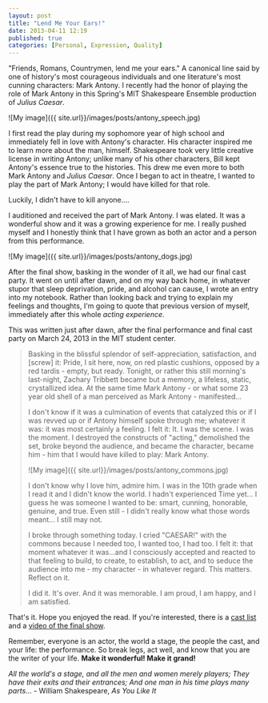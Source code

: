 ```yaml
---
layout: post
title: "Lend Me Your Ears!"
date: 2013-04-11 12:19
published: true
categories: [Personal, Expression, Quality]
---
```


"Friends, Romans, Countrymen, lend me your ears." A canonical line said by one of history's most courageous individuals and one literature's most cunning characters: Mark Antony. I recently had the honor of playing the role of Mark Antony in this Spring's MIT Shakespeare Ensemble production of _Julius Caesar_. 

![My image]({{ site.url}}/images/posts/antony_speech.jpg)

I first read the play during my sophomore year of high school and immediately fell in love with Antony's character. His character inspired me to learn more about the man, himself. Shakespeare took very little creative license in writing Antony; unlike many of his other characters, Bill kept Antony's essence true to the histories. This drew me even more to both Mark Antony and _Julius Caesar_. Once I began to act in theatre, I wanted to play the part of Mark Antony; I would have killed for that role. 

Luckily, I didn't have to kill anyone....

<!-- more -->

I auditioned and received the part of Mark Antony. I was elated. It was a wonderful show and it was a growing experience for me. I really pushed myself and I honestly think that I have grown as both an actor and a person from this performance. 

![My image]({{ site.url}}/images/posts/antony_dogs.jpg)

After the final show, basking in the wonder of it all, we had our final cast party. It went on until after dawn, and on my way back home, in whatever stupor that sleep deprivation, pride, and alcohol can cause, I wrote an entry into my notebook. Rather than looking back and trying to explain my feelings and thoughts, I'm going to quote that previous version of myself, immediately after this whole _acting experience_.

This was written just after dawn, after the final performance and final cast party on March 24, 2013 in the MIT student center. 


>Basking in the blissful splendor of self-appreciation, satisfaction, and [screw] it: Pride, I sit here, now, on red plastic cushions, opposed by a red tardis - empty, but ready. Tonight, or rather this still morning's last-night, Zachary Tribbett became but a memory, a lifeless, static, crystallized idea. At the same time Mark Antony - or what some 23 year old shell of a man perceived as Mark Antony - manifested...
>
>I don't know if it was a culmination of events that catalyzed this or if I was revved up or if Antony himself spoke through me; whatever it was: it was most certainly a feeling. I felt it: It. I was the scene. I was the moment. I destroyed the constructs of "acting," demolished the set, broke beyond the audience, and became the character, became him - him that I would have killed to play: Mark Antony. 
>
>![My image]({{ site.url}}/images/posts/antony_commons.jpg)
>
>I don't know why I love him, admire him. I was in the 10th grade when I read it and I didn't know the world. I hadn't experienced Time yet... I guess he was someone I wanted to be: smart, cunning, honorable, genuine, and true. Even still - I didn't really know what those words meant... I still may not.
>
>I broke through something today. I cried "CAESAR!" with the commons because I needed too, I wanted too, I had too. I felt it: that moment whatever it was...and I consciously accepted and reacted to that feeling to build, to create, to establish, to act, and to seduce the audience into me - my character - in whatever regard. This matters. Reflect on it. 
>
>I did it. It's over. And it was memorable. I am proud, I am happy, and I am satisfied.

That's it. Hope you enjoyed the read. If you're interested, there is a [cast list](http://ensemble.scripts.mit.edu/shows/show.php?season=2013S) and a [video of the final show](https://www.youtube.com/watch?v=aWqjs8f0dBU). 

Remember, everyone is an actor, the world a stage, the people the cast, and your life: the performance. So break legs, act well, and know that you are the writer of your life. __Make it wonderful! Make it grand!__

_All the world's a stage, and all the men and women merely players; They have their exits and their entrances; And one man in his time plays many parts_... - William Shakespeare, _As You Like It_
